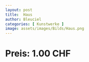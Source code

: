 ```yaml
---
layout: post
title:  Haus
author: Bleuciel
categories: [ Kunstwerke ]
image: assets/images/Bilds/Haus.png
---
```

# Preis: 1.00 CHF
